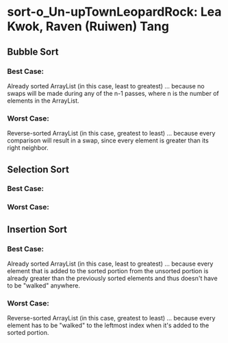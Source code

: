 # sort-o_Un-upTownLeopardRock: Lea Kwok, Raven (Ruiwen) Tang

## Bubble Sort
### Best Case:
Already sorted ArrayList (in this case, least to greatest) ... because no swaps will be made during any of the n-1 passes, where n is the number of elements in the ArrayList.
### Worst Case:
Reverse-sorted ArrayList (in this case, greatest to least) ... because every comparison will result in a swap, since every element is greater than its right neighbor.

## Selection Sort
### Best Case:

### Worst Case:


## Insertion Sort
### Best Case:
Already sorted ArrayList (in this case, least to greatest) ... because every element that is added to the sorted portion from the unsorted portion is already greater than the previously sorted elements and thus doesn't have to be "walked" anywhere.
### Worst Case:
Reverse-sorted ArrayList (in this case, greatest to least) ... because every element has to be "walked" to the leftmost index when it's added to the sorted portion.

